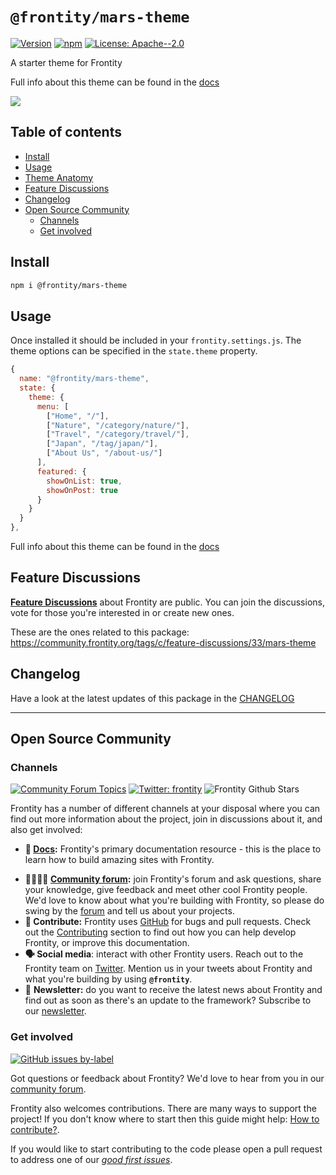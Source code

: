 # `@frontity/mars-theme`

[![Version](https://img.shields.io/npm/v/@frontity/mars-theme.svg)](https://www.npmjs.com/package/@frontity/mars-theme) [![npm](https://img.shields.io/npm/dw/@frontity/mars-theme)](https://www.npmjs.com/package/@frontity/mars-theme) [![License: Apache--2.0](https://img.shields.io/badge/license-Apache%202-lightgrey)](https://github.com/frontity/frontity/blob/master/LICENSE)

A starter theme for Frontity

Full info about this theme can be found in the [docs](https://docs.frontity.org/frontity-themes/frontity-mars-theme)

![](https://raw.githubusercontent.com/frontity/gitbook-docs/master/docs/.gitbook/assets/screenshot-mars-theme-demo.png)

## Table of contents

<!-- toc -->

- [Install](#install)
- [Usage](#usage)
- [Theme Anatomy](#anatomy)
- [Feature Discussions](#feature-discussions)
- [Changelog](#changelog)
- [Open Source Community](#open-source-community)
  - [Channels](#channels)
  - [Get involved](#get-involved)

<!-- tocstop -->

## Install

```sh
npm i @frontity/mars-theme
```

## Usage

Once installed it should be included in your `frontity.settings.js`.
The theme options can be specified in the `state.theme` property.

```javascript
{
  name: "@frontity/mars-theme",
  state: {
    theme: {
      menu: [
        ["Home", "/"],
        ["Nature", "/category/nature/"],
        ["Travel", "/category/travel/"],
        ["Japan", "/tag/japan/"],
        ["About Us", "/about-us/"]
      ],
      featured: {
        showOnList: true,
        showOnPost: true
      }
    }
  }
},
```

Full info about this theme can be found in the [docs](https://docs.frontity.org/frontity-themes/frontity-mars-theme)



## Feature Discussions

[**Feature Discussions**](https://community.frontity.org/c/feature-discussions/33) about Frontity are public. You can join the discussions, vote for those you're interested in or create new ones.

These are the ones related to this package: https://community.frontity.org/tags/c/feature-discussions/33/mars-theme

## Changelog

Have a look at the latest updates of this package in the [CHANGELOG](CHANGELOG.md)

---

## Open Source Community

### Channels

[![Community Forum Topics](https://img.shields.io/discourse/topics?color=blue&label=community%20forum&server=https%3A%2F%2Fcommunity.frontity.org%2F)](https://community.frontity.org/) [![Twitter: frontity](https://img.shields.io/twitter/follow/frontity.svg?style=social)](https://twitter.com/frontity) ![Frontity Github Stars](https://img.shields.io/github/stars/frontity/frontity?style=social)

Frontity has a number of different channels at your disposal where you can find out more information about the project, join in discussions about it, and also get involved:

- **📖 [Docs](https://docs.frontity.org/):** Frontity's primary documentation resource - this is the place to learn how to build amazing sites with Frontity.

* **👨‍👩‍👧‍👦 [Community forum](https://community.frontity.org/):** join Frontity's forum and ask questions, share your knowledge, give feedback and meet other cool Frontity people. We'd love to know about what you're building with Frontity, so please do swing by the [forum](https://community.frontity.org/) and tell us about your projects.
* **🐞 Contribute:** Frontity uses [GitHub](https://github.com/frontity/frontity) for bugs and pull requests. Check out the [Contributing](../../CONTRIBUTING.md/) section to find out how you can help develop Frontity, or improve this documentation.
* **🗣 Social media**: interact with other Frontity users. Reach out to the Frontity team on [Twitter](https://twitter.com/frontity). Mention us in your tweets about Frontity and what you're building by using **`@frontity`**.
* 💌 **Newsletter:** do you want to receive the latest news about Frontity and find out as soon as there's an update to the framework? Subscribe to our [newsletter](https://frontity.org/newsletter).

### Get involved

[![GitHub issues by-label](https://img.shields.io/github/issues/frontity/frontity/good%20first%20issue)](https://github.com/frontity/frontity/issues?q=is%3Aissue+is%3Aopen+label%3A%22good+first+issue%22)

Got questions or feedback about Frontity? We'd love to hear from you in our [community forum](https://community.frontity.org).

Frontity also welcomes contributions. There are many ways to support the project! If you don't know where to start then this guide might help: [How to contribute?](https://docs.frontity.org/contributing/how-to-contribute).

If you would like to start contributing to the code please open a pull request to address one of our [_good first issues_](https://github.com/frontity/frontity/issues?q=is%3Aissue+is%3Aopen+label%3A%22good+first+issue%22).
